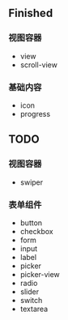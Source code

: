 
## Finished

### 视图容器

- view
- scroll-view
   
### 基础内容

- icon
- progress

## TODO

### 视图容器

- swiper

### 表单组件
- button
- checkbox
- form
- input
- label
- picker
- picker-view
- radio
- slider
- switch
- textarea
